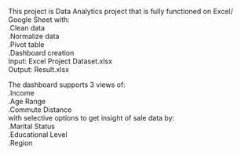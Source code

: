 This project is Data Analytics project that is fully functioned on Excel/ Google Sheet with:<br>
 .Clean data<br>
 .Normalize data<br>
 .Pivot table<br>
 .Dashboard creation<br>
Input: Excel Project Dataset.xlsx<br>
Output: Result.xlsx<br>

The dashboard supports 3 views of:<br>
.Income<br>
.Age Range<br>
.Commute Distance<br>
with selective options to get insight of sale data by:<br>
 .Marital Status<br>
 .Educational Level<br>
 .Region<br>
